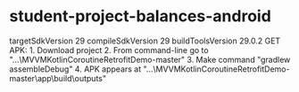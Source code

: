 # student-project-balances-android

targetSdkVersion 29
compileSdkVersion 29
buildToolsVersion 29.0.2
GET APK:
	1. Download project
	2. From command-line go to "...\MVVMKotlinCoroutineRetrofitDemo-master"
	3. Make command "gradlew assembleDebug"
	4. APK appears at "...\MVVMKotlinCoroutineRetrofitDemo-master\app\build\outputs"
